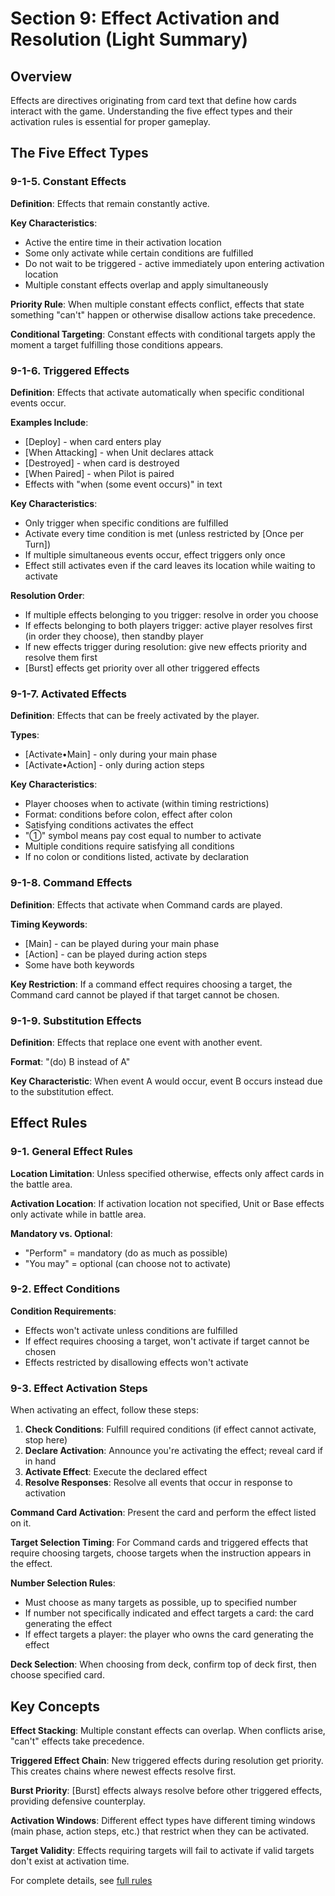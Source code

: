 # Section 9: Effect Activation and Resolution (Light Summary)

## Overview

Effects are directives originating from card text that define how cards interact with the game. Understanding the five effect types and their activation rules is essential for proper gameplay.

## The Five Effect Types

### 9-1-5. Constant Effects

**Definition**: Effects that remain constantly active.

**Key Characteristics**:
- Active the entire time in their activation location
- Some only activate while certain conditions are fulfilled
- Do not wait to be triggered - active immediately upon entering activation location
- Multiple constant effects overlap and apply simultaneously

**Priority Rule**: When multiple constant effects conflict, effects that state something "can't" happen or otherwise disallow actions take precedence.

**Conditional Targeting**: Constant effects with conditional targets apply the moment a target fulfilling those conditions appears.

### 9-1-6. Triggered Effects

**Definition**: Effects that activate automatically when specific conditional events occur.

**Examples Include**:
- [Deploy] - when card enters play
- [When Attacking] - when Unit declares attack
- [Destroyed] - when card is destroyed
- [When Paired] - when Pilot is paired
- Effects with "when (some event occurs)" in text

**Key Characteristics**:
- Only trigger when specific conditions are fulfilled
- Activate every time condition is met (unless restricted by [Once per Turn])
- If multiple simultaneous events occur, effect triggers only once
- Effect still activates even if the card leaves its location while waiting to activate

**Resolution Order**:
- If multiple effects belonging to you trigger: resolve in order you choose
- If effects belonging to both players trigger: active player resolves first (in order they choose), then standby player
- If new effects trigger during resolution: give new effects priority and resolve them first
- [Burst] effects get priority over all other triggered effects

### 9-1-7. Activated Effects

**Definition**: Effects that can be freely activated by the player.

**Types**:
- [Activate•Main] - only during your main phase
- [Activate•Action] - only during action steps

**Key Characteristics**:
- Player chooses when to activate (within timing restrictions)
- Format: conditions before colon, effect after colon
- Satisfying conditions activates the effect
- "①" symbol means pay cost equal to number to activate
- Multiple conditions require satisfying all conditions
- If no colon or conditions listed, activate by declaration

### 9-1-8. Command Effects

**Definition**: Effects that activate when Command cards are played.

**Timing Keywords**:
- [Main] - can be played during your main phase
- [Action] - can be played during action steps
- Some have both keywords

**Key Restriction**: If a command effect requires choosing a target, the Command card cannot be played if that target cannot be chosen.

### 9-1-9. Substitution Effects

**Definition**: Effects that replace one event with another event.

**Format**: "(do) B instead of A"

**Key Characteristic**: When event A would occur, event B occurs instead due to the substitution effect.

## Effect Rules

### 9-1. General Effect Rules

**Location Limitation**: Unless specified otherwise, effects only affect cards in the battle area.

**Activation Location**: If activation location not specified, Unit or Base effects only activate while in battle area.

**Mandatory vs. Optional**:
- "Perform" = mandatory (do as much as possible)
- "You may" = optional (can choose not to activate)

### 9-2. Effect Conditions

**Condition Requirements**:
- Effects won't activate unless conditions are fulfilled
- If effect requires choosing a target, won't activate if target cannot be chosen
- Effects restricted by disallowing effects won't activate

### 9-3. Effect Activation Steps

When activating an effect, follow these steps:

1. **Check Conditions**: Fulfill required conditions (if effect cannot activate, stop here)
2. **Declare Activation**: Announce you're activating the effect; reveal card if in hand
3. **Activate Effect**: Execute the declared effect
4. **Resolve Responses**: Resolve all events that occur in response to activation

**Command Card Activation**: Present the card and perform the effect listed on it.

**Target Selection Timing**: For Command cards and triggered effects that require choosing targets, choose targets when the instruction appears in the effect.

**Number Selection Rules**:
- Must choose as many targets as possible, up to specified number
- If number not specifically indicated and effect targets a card: the card generating the effect
- If effect targets a player: the player who owns the card generating the effect

**Deck Selection**: When choosing from deck, confirm top of deck first, then choose specified card.

## Key Concepts

**Effect Stacking**: Multiple constant effects can overlap. When conflicts arise, "can't" effects take precedence.

**Triggered Effect Chain**: New triggered effects during resolution get priority. This creates chains where newest effects resolve first.

**Burst Priority**: [Burst] effects always resolve before other triggered effects, providing defensive counterplay.

**Activation Windows**: Different effect types have different timing windows (main phase, action steps, etc.) that restrict when they can be activated.

**Target Validity**: Effects requiring targets will fail to activate if valid targets don't exist at activation time.

For complete details, see [full rules](./full.md)
